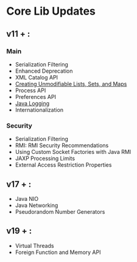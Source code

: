 # Core Lib Updates
## v11 + :
### Main
- Serialization Filtering
- Enhanced Deprecation
- XML Catalog API
- [Creating Unmodifiable Lists, Sets, and Maps](https://github.com/kevkidev/tech-watch-backend-java/blob/master/java/core/unmodifiable-list.md)
- Process API
- Preferences API
- [Java Logging](https://github.com/kevkidev/tech-watch-backend-java/blob/master/java/core/logging.md)
- Internationalization

### Security
- Serialization Filtering
- RMI: RMI Security Recommendations
- Using Custom Socket Factories with Java RMI 
- JAXP Processing Limits
- External Access Restriction Properties

## v17 + :
- Java NIO
- Java Networking
- Pseudorandom Number Generators

## v19 + :
- Virtual Threads
- Foreign Function and Memory API